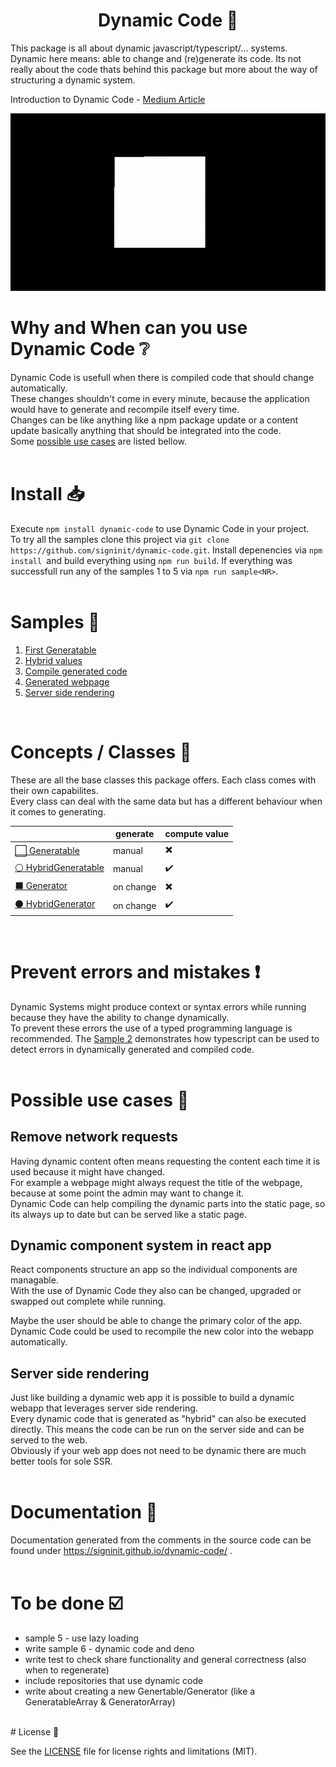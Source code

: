 <h1 align="center">Dynamic Code 🧱</h1>

This package is all about dynamic javascript/typescript/... systems. Dynamic here means: able to change and (re)generate its code. 
Its not really about the code thats behind this package but more about the way of structuring a dynamic system.

Introduction to Dynamic Code - [Medium Article](https://medium.com/@signinit/dynamic-code-352a0011ce05?sk=af136ea95cccbeea42e6461b2e1fb694)

![Dynamic Code GIF](dynamic-code.gif)

# Why and When can you use Dynamic Code ❔

Dynamic Code is usefull when there is compiled code that should change automatically.  
These changes shouldn't come in every minute, because the application would have to generate and recompile itself every time.  
Changes can be like anything like a npm package update or a content update basically anything that should be integrated into the code.  
Some [possible use cases](#possible-use-cases) are listed bellow.  
<br>

# Install 📥

Execute `npm install dynamic-code` to use Dynamic Code in your project.  
To try all the samples clone this project via `git clone https://github.com/signinit/dynamic-code.git`. Install depenencies via `npm install `and build everything using `npm run build`. If everything was successfull run any of the samples 1 to 5 via `npm run sample<NR>`.  
<br>

# Samples 🤖

1. [First Generatable](samples/sample-1.md)  
2. [Hybrid values](samples/sample-2.md)  
3. [Compile generated code](samples/sample-3.md)  
4. [Generated webpage](samples/sample-4.md)  
5. [Server side rendering](samples/sample-5.md)  
<br>

# Concepts / Classes 📐

These are all the base classes this package offers. Each class comes with their own capabilites.  
Every class can deal with the same data but has a different behaviour when it comes to generating.

||generate|compute value|
|-|-|-|
|[⬜️ Generatable](generatable/)|manual|:heavy_multiplication_x:|
|[⚪️ HybridGeneratable](hybrid-generatable/)|manual|:heavy_check_mark:|
|[⬛️ Generator](generator/)|on change|:heavy_multiplication_x:|
|[⚫️ HybridGenerator](hybrid-generator/)|on change|:heavy_check_mark:|
<br>

# Prevent errors and mistakes ❗️

Dynamic Systems might produce context or syntax errors while running because they have the ability to change dynamically.  
To prevent these errors the use of a typed programming language is recommended.
The [Sample 2](#sample-2) demonstrates how typescript can be used to detect errors in dynamically generated and compiled code.  
<br>

# Possible use cases 🚀

## **Remove network requests**

Having dynamic content often means requesting the content each time it is used because it might have changed.  
For example a webpage might always request the title of the webpage, because at some point the admin may want to change it.  
Dynamic Code can help compiling the dynamic parts into the static page, so its always up to date but can be served like a static page.

## **Dynamic component system in react app**

React components structure an app so the individual components are managable.  
With the use of Dynamic Code they also can be changed, upgraded or swapped out complete while running.  

Maybe the user should be able to change the primary color of the app.  
Dynamic Code could be used to recompile the new color into the webapp automatically.

## **Server side rendering**

Just like building a dynamic web app it is possible to build a dynamic webapp that leverages server side rendering.  
Every dynamic code that is generated as "hybrid" can also be executed directly. This means the code can be run on the server side and can be served to the web.  
Obviously if your web app does not need to be dynamic there are much better tools for sole SSR.  
<br>
# Documentation 📄

Documentation generated from the comments in the source code can be found under https://signinit.github.io/dynamic-code/ .  
<br>
# To be done ☑️

* sample 5 - use lazy loading
* write sample 6 - dynamic code and deno
* write test to check share functionality and general correctness (also when to regenerate)
* include repositories that use dynamic code
* write about creating a new Genertable/Generator (like a GeneratableArray & GeneratorArray)  
<br>
# License 📜

See the [LICENSE](LICENSE.md) file for license rights and limitations (MIT).